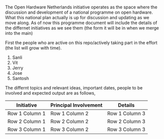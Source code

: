 The Open Hardware Netherlands initiative operates as the space where the discussion and development of a national programme on open hardware. What this national plan actually is up for discussion and updating as we move along. As of now this programme document will include the details of the differnet initiatives as we see them (the form it will be in when we merge into the main)

First the people who are active on this repo/actively taking part in the effort (the list will grow with time).
1. Sanli
2. Vit
3. Jerry
4. Jose
5. Santosh

The differnt topics and relevant ideas, important dates, people to be involved and expected output are as follows,


| Initiative | Principal Involvement | Details |
| --------------- | --------------- | --------------- |
| Row 1 Column 1 | Row 1 Column 2 | Row 1 Column 3 |
| Row 2 Column 1 | Row 2 Column 2 | Row 2 Column 3 |
| Row 3 Column 1 | Row 3 Column 2 | Row 3 Column 3 |

